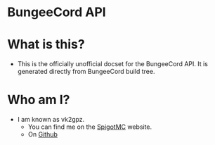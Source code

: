 BungeeCord API
=======================
# What is this?
* This is the officially unofficial docset for the BungeeCord API. It is generated directly from BungeeCord build tree.

# Who am I?
* I am known as vk2gpz.
	* You can find me on the [SpigotMC](https://www.spigotmc.org/resources/authors/vk2gpz.617/) website.
	* On [Github](https://github.com/vk2gpz)
	
